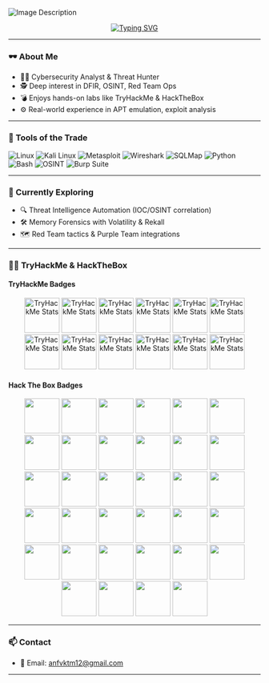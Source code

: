 ![Image Description](https://cdn.pixabay.com/animation/2023/09/07/21/54/21-54-00-174_512.gif)

<p align="center">
  <a href="https://git.io/typing-svg">
    <img src="https://readme-typing-svg.demolab.com/?font=Fira+Code&weight=700&pause=1000&color=00FF00&background=000000&width=600&height=60&lines=Exploit+Hunter|OSINT+Analyst|CTI+Researcher" alt="Typing SVG" />
  </a>
</p>

---

### 🕶️ About Me
- 👨‍💻 Cybersecurity Analyst & Threat Hunter  
- 🕵️ Deep interest in DFIR, OSINT, Red Team Ops  
- 💣 Enjoys hands-on labs like TryHackMe & HackTheBox  
- ⚙️ Real-world experience in APT emulation, exploit analysis

---

### 🧰 Tools of the Trade
![Linux](https://img.shields.io/badge/Linux-000000?style=flat&logo=linux&logoColor=white)
![Kali Linux](https://img.shields.io/badge/Kali_Linux-005678?style=flat&logo=kalilinux)
![Metasploit](https://img.shields.io/badge/Metasploit-5e4bb2?style=flat&logo=metasploit)
![Wireshark](https://img.shields.io/badge/Wireshark-1679A7?style=flat&logo=wireshark)
![SQLMap](https://img.shields.io/badge/SQLMap-yellow?style=flat)
![Python](https://img.shields.io/badge/Python-2b5b84?style=flat&logo=python)
![Bash](https://img.shields.io/badge/Bash-4EAA25?style=flat&logo=gnu-bash)
![OSINT](https://img.shields.io/badge/OSINT-black?style=flat)
![Burp Suite](https://img.shields.io/badge/Burp_Suite-orange?style=flat&logo=burpsuite)

---

### 🧪 Currently Exploring
- 🔍 Threat Intelligence Automation (IOC/OSINT correlation)
- 🛠️ Memory Forensics with Volatility & Rekall  
- 🗺️ Red Team tactics & Purple Team integrations

---

### 🏴‍☠️ TryHackMe & HackTheBox

#### TryHackMe Badges
<p align="center">
<img src="https://assets.tryhackme.com/img/badges/linux.svg" alt="TryHackMe Stats" height="70px"/>
<img src="https://assets.tryhackme.com/img/badges/securityawareness.svg" alt="TryHackMe Stats" height="70px"/>
<img src="https://assets.tryhackme.com/img/badges/webbed.svg" alt="TryHackMe Stats" height="70px"/>
<img src="https://assets.tryhackme.com/img/badges/howthewebworks.svg" alt="TryHackMe Stats" height="70px"/>
<img src="https://assets.tryhackme.com/img/badges/introtosecurityengineering.svg" alt="TryHackMe Stats" height="70px"/>
<img src="https://assets.tryhackme.com/img/badges/networkfundamentals.svg" alt="TryHackMe Stats" height="70px"/>
<img src="https://assets.tryhackme.com/img/badges/introtosecurityengineering.svg" alt="TryHackMe Stats" height="70px"/>
<img src="https://assets.tryhackme.com/img/badges/burpsuite.svg" alt="TryHackMe Stats" height="70px"/>
<img src="https://assets.tryhackme.com/img/badges/owasptop10.svg" alt="TryHackMe Stats" height="70px"/>  
<img src="https://assets.tryhackme.com/img/badges/metasploit.svg" alt="TryHackMe Stats" height="70px"/> 
<img src="https://assets.tryhackme.com/img/badges/introtooffensivesecurity.svg" alt="TryHackMe Stats" height="70px"/>
<img src="https://assets.tryhackme.com/img/badges/careerready.svg" alt="TryHackMe Stats" height="70px"/>  
</p>

#### Hack The Box Badges
<p align="center">
  <img src="https://academy.hackthebox.com/storage/badges/philomath.png" width="70" />
  <img src="https://academy.hackthebox.com/storage/badges/academician.png" width="70" />
  <img src="https://academy.hackthebox.com/storage/badges/hacking-in-the-wild.png" width="70" />
  <img src="https://academy.hackthebox.com/storage/badges/our-favorite-seabird.png" width="70" />
  <img src="https://academy.hackthebox.com/storage/badges/the-eye-that-sees-all.png" width="70" />
  <img src="https://academy.hackthebox.com/storage/badges/every-road-leads-back-to-root.png" width="70" />
  <img src="https://academy.hackthebox.com/storage/badges/airborne-delivery.png" width="70" />
  <img src="https://academy.hackthebox.com/storage/badges/you-know-my-methods.png" width="70" />
  <img src="https://academy.hackthebox.com/storage/badges/drop-your-weapon.png" width="70" />
  <img src="https://academy.hackthebox.com/storage/badges/everything-is-connected.png" width="70" />
  <img src="https://academy.hackthebox.com/storage/badges/your-request-is-my-demand.png" width="70" />
  <img src="https://academy.hackthebox.com/storage/badges/combine-the-modules.png" width="70" />
  <img src="https://academy.hackthebox.com/storage/badges/fuzzing-is-power.png" width="70" />
  <img src="https://academy.hackthebox.com/storage/badges/your-white-belt-training-begins.png" width="70" />
  <img src="https://academy.hackthebox.com/storage/badges/your-first-battle.png" width="70" />
  <img src="https://academy.hackthebox.com/storage/badges/lurk-in-the-packets.png" width="70" />
  <img src="https://academy.hackthebox.com/storage/badges/start-building-your-arsenal.png" width="70" />
  <img src="https://academy.hackthebox.com/storage/badges/tactical.png" width="70" />
  <img src="https://academy.hackthebox.com/storage/badges/included-in-every-report.png" width="70" />
  <img src="https://academy.hackthebox.com/storage/badges/light-in-the-dark.png" width="70" />
  <img src="https://academy.hackthebox.com/storage/badges/you-need-to-trace-before-you-can-hung.png" width="70" />
  <img src="https://academy.hackthebox.com/storage/badges/arachnoid.png" width="70" />
  <img src="https://academy.hackthebox.com/storage/badges/information-is-not-knowledge-or-is-it.png" width="70" />
  <img src="https://academy.hackthebox.com/storage/badges/grab-the-keys-and-move-laterally.png" width="70" />
  <img src="https://academy.hackthebox.com/storage/badges/an-apple-a-day.png" width="70" />
  <img src="https://academy.hackthebox.com/storage/badges/hunt-the-bug.png" width="70" />
  <img src="https://academy.hackthebox.com/storage/badges/4a11a1a1d810967184694662d629de2d/logo.png" width="70" />
  <img src="https://academy.hackthebox.com/storage/badges/a6fe6c6e23b919c7a41fa3ec144d3a82/logo.png" width="70" />
  <img src="https://academy.hackthebox.com/storage/badges/372e0f41bced75ab64cfe1cbb76de4d0/logo.png" width="70" />
  <img src="https://academy.hackthebox.com/storage/badges/8917b28cb5966d2cd835c151ed79e26b/logo.png" width="70" />
  <img src="https://academy.hackthebox.com/storage/badges/32da68ec9873b8a5c48b0193bfbcf38b/logo.png" width="70" />
  <img src="https://academy.hackthebox.com/storage/badges/19bee749eaa26dce0829ad89ab2b2678/logo.png" width="70" />
  <img src="https://academy.hackthebox.com/storage/badges/the-hunt-is-on.png" width="70" />
  <img src="https://academy.hackthebox.com/storage/badges/first-things-first.png" width="70" />
</p>

---

### 📫 Contact
- 📧 Email: anfvktm12@gmail.com

---
